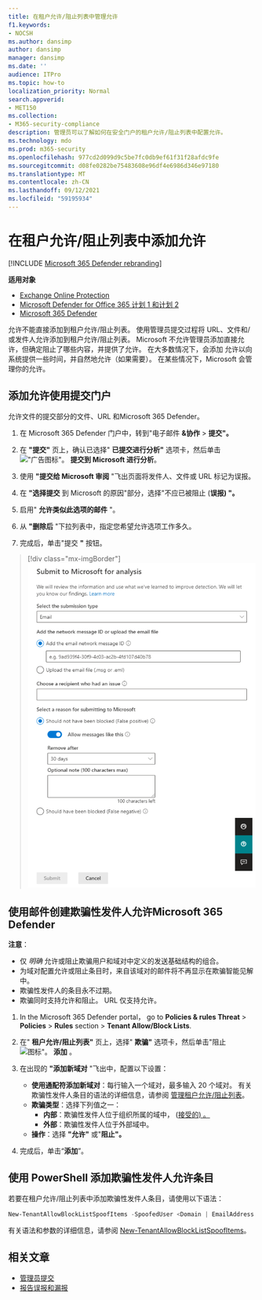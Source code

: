 ```yaml
---
title: 在租户允许/阻止列表中管理允许
f1.keywords:
- NOCSH
ms.author: dansimp
author: dansimp
manager: dansimp
ms.date: ''
audience: ITPro
ms.topic: how-to
localization_priority: Normal
search.appverid:
- MET150
ms.collection:
- M365-security-compliance
description: 管理员可以了解如何在安全门户的租户允许/阻止列表中配置允许。
ms.technology: mdo
ms.prod: m365-security
ms.openlocfilehash: 977cd2d099d9c5be7fc0db9ef61f31f28afdc9fe
ms.sourcegitcommit: d08fe0282be75483608e96df4e6986d346e97180
ms.translationtype: MT
ms.contentlocale: zh-CN
ms.lasthandoff: 09/12/2021
ms.locfileid: "59195934"
---
```

# <a name="add-allows-in-the-tenant-allowblock-list"></a>在租户允许/阻止列表中添加允许

[!INCLUDE [Microsoft 365 Defender rebranding](../includes/microsoft-defender-for-office.md)]

**适用对象**
- [Exchange Online Protection](exchange-online-protection-overview.md)
- [Microsoft Defender for Office 365 计划 1 和计划 2](defender-for-office-365.md)
- [Microsoft 365 Defender](../defender/microsoft-365-defender.md)

允许不能直接添加到租户允许/阻止列表。 使用管理员提交过程将 URL、文件和/或发件人允许添加到租户允许/阻止列表。 Microsoft 不允许管理员添加直接允许，但确定阻止了哪些内容，并提供了允许。 在大多数情况下，会添加 允许以向系统提供一些时间，并自然地允许（如果需要）。 在某些情况下，Microsoft 会管理你的允许。

## <a name="add-allows-using-the-submissions-portal"></a>添加允许使用提交门户 

允许文件的提交部分的文件、URL 和Microsoft 365 Defender。 

1. 在 Microsoft 365 Defender 门户中，转到"电子邮件 **&协作** \> **提交"。**

2. 在 **"提交"** 页上，确认已选择" **已提交进行分析"** 选项卡，然后单击 ![ "广告图标"。](../../media/m365-cc-sc-create-icon.png) **提交到 Microsoft 进行分析**。

3. 使用 **"提交给 Microsoft 审阅** "飞出页面将发件人、文件或 URL 标记为误报。 

4. 在 **"选择提交** 到 Microsoft 的原因"部分，选择"不应已被阻止 (**误报) "。** 

5. 启用" **允许类似此选项的邮件** "。 

6. 从 **"删除后** "下拉列表中，指定您希望允许选项工作多久。

7. 完成后，单击"提交 **"** 按钮。

> [!div class="mx-imgBorder"]
> ![误报提交示例。](../../media/admin-submission-allow-messages.png)

## <a name="create-spoofed-sender-allow-entries-using-microsoft-365-defender"></a>使用邮件创建欺骗性发件人允许Microsoft 365 Defender

**注意**：

- 仅 _明确_ 允许或阻止欺骗用户和域对中定义的发送基础结构的组合。
- 为域对配置允许或阻止条目时，来自该域对的邮件将不再显示在欺骗智能见解中。
- 欺骗性发件人的条目永不过期。
- 欺骗同时支持允许和阻止。 URL 仅支持允许。

1. In the Microsoft 365 Defender portal， go to **Policies & rules Threat** \> **Policies** \> **Rules** section \> **Tenant Allow/Block Lists**.

2. 在" **租户允许/阻止列表"** 页上，选择" **欺骗"** 选项卡，然后单击"阻止 ![ 图标"。](../../media/m365-cc-sc-create-icon.png) **添加** 。

3. 在出现的 **"添加新域对** "飞出中，配置以下设置：
   - **使用通配符添加新域对**：每行输入一个域对，最多输入 20 个域对。 有关欺骗性发件人条目的语法的详细信息，请参阅 [管理租户允许/阻止列表](tenant-allow-block-list.md)。
   - **欺骗类型**：选择下列值之一：
     - **内部**：欺骗性发件人位于组织所属的域中， ([接受的) 。](/exchange/mail-flow-best-practices/manage-accepted-domains/manage-accepted-domains)
     - **外部**：欺骗性发件人位于外部域中。
   - **操作**：选择 **"允许"** 或"**阻止"。**

4. 完成后，单击“**添加**”。

## <a name="add-spoofed-sender-allow-entries-using-powershell"></a>使用 PowerShell 添加欺骗性发件人允许条目

若要在租户允许/阻止列表中添加欺骗性发件人条目，请使用以下语法：

```powershell
New-TenantAllowBlockListSpoofItems -SpoofedUser <Domain | EmailAddress | *> -SendingInfrastructure <Domain | IPAddress/24> -SpoofType <External | Internal> -Action <Allow | Block>
```

有关语法和参数的详细信息，请参阅 [New-TenantAllowBlockListSpoofItems](/powershell/module/exchange/new-tenantallowblocklistspoofitems)。

## <a name="related-articles"></a>相关文章

- [管理员提交](admin-submission.md)
- [报告误报和漏报](report-false-positives-and-false-negatives.md)